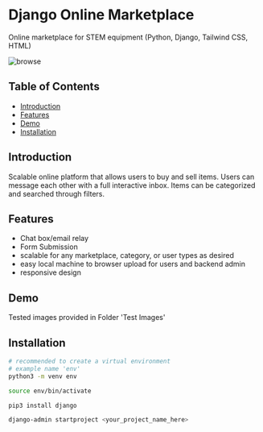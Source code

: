 # Django Online Marketplace 

Online marketplace for STEM equipment (Python, Django, Tailwind CSS, HTML)

![browse](https://github.com/harmanbrar7/online-marketplace-django/assets/89001739/41fc117c-f066-43f4-ae43-abe7c5e0f7e4)


## Table of Contents

- [Introduction](#introduction)
- [Features](#features)
- [Demo](#demo)
- [Installation](#installation)


## Introduction

Scalable online platform that allows users to buy and sell items. Users can message each other with a full interactive inbox. 
Items can be categorized and searched through filters. 

## Features

- Chat box/email relay
- Form Submission
- scalable for any marketplace, category, or user types as desired
- easy local machine to browser upload for users and backend admin
- responsive design 

## Demo

Tested images provided in Folder 'Test Images'

## Installation

```bash
# recommended to create a virtual environment
# example name 'env'
python3 -m venv env
```
```bash
source env/bin/activate
```
```bash
pip3 install django
```
```bash
django-admin startproject <your_project_name_here>
```
